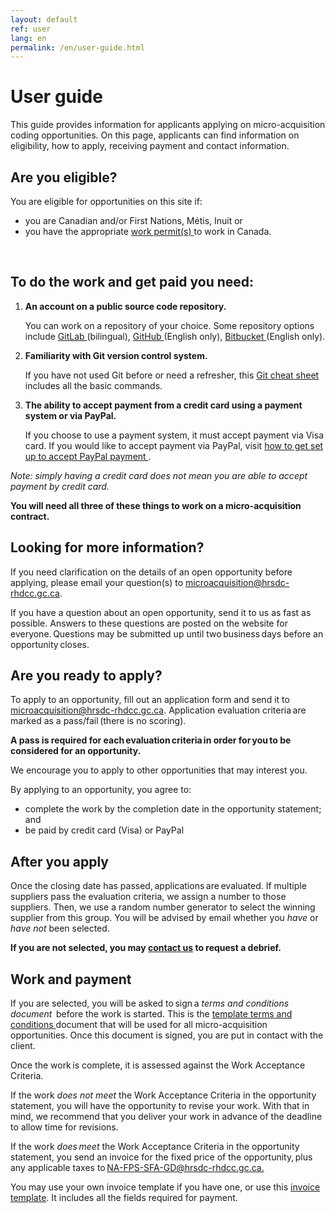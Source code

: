 ```yaml
---
layout: default
ref: user
lang: en
permalink: /en/user-guide.html
---
```

<h1>User guide</h1>

This guide provides information for applicants applying on micro-acquisition coding opportunities. On this page, applicants can find information on eligibility, how to apply, receiving payment and contact information.
<br>

<h2>Are you eligible?</h2>

You are eligible for opportunities on this site if:

- you are Canadian and/or First Nations, Métis, Inuit or
- you have the appropriate <a href="https://www.canada.ca/en/immigration-refugees-citizenship/services/work-canada/permit.html" target="_blank"> work permit(s) </a> to work in Canada.
<br>

<h2>To do the work and get paid you need: </h2>
<ol>
<li> <b>An account on a public source code repository.</b></li>

You can work on a repository of your choice.
Some repository options include <a href="https://gitlab.com/" target="_blank"> GitLab </a> (bilingual), <a href="https://github.com/" target="_blank">GitHub </a> (English only), <a href="https://bitbucket.org/" target="_blank">Bitbucket </a>(English only).

<li><b> Familiarity with Git version control system.</b></li>

If you have not used Git before or need a refresher, this <a href="https://training.github.com/downloads/github-git-cheat-sheet" target="_blank"> Git cheat sheet </a> includes all the basic commands.

<li><b>The ability to accept payment from a credit card using a payment system or via PayPal.</b></li>

If you choose to use a payment system, it must accept payment via Visa card.
If you would like to accept payment via PayPal, visit <a href="https://www.paypal.com/ca/business/get-paid?kid=p42863580764&gclid=Cj0KCQiAyoeCBhCTARIsAOfpKxhGE1kaeCjl6C4w_xMLIHHGw-EWc9FgPpFUvZXgjFzH81ptH4MTBEgaAoYHEALw_wcB&gclsrc=aw.ds" target="_blank">how to get set up to accept PayPal payment </a>.  
</ol>
<p><em>Note: simply having a credit card does not mean you are able to accept payment by credit card.</em></p>

**You will need all three of these things to work on a micro-acquisition contract.**
<br>

<h2>Looking for more information?</h2>

<p>If you need clarification on the details of an open opportunity before applying, please email your question(s) to <a href="mailto:microacquisition@hrsdc-rhdcc.gc.ca">microacquisition@hrsdc-rhdcc.gc.ca</a>.</p>

<p>If you have a question about an open opportunity, send it to us as fast as possible. Answers to these questions are posted on the website for everyone. Questions may be submitted up until two business days before an opportunity closes.</p>

<h2>Are you ready to apply?</h2>

<p>To apply to an opportunity, fill out an application form and send it to <a href="mailto:microacquisition@hrsdc-rhdcc.gc.ca">microacquisition@hrsdc-rhdcc.gc.ca</a>. Application evaluation criteria are marked as a pass/fail (there is no scoring).</p>

<p><b>A pass is required for each evaluation criteria in order for you to be considered for an opportunity.</b></p>
<p>We encourage you to apply to other opportunities that may interest you.</p>

<div class="well">By applying to an opportunity, you agree to:

<ul><li>complete the work by the completion date in the opportunity statement; and</li>
<li>be paid by credit card (Visa) or PayPal </li></ul></div>

<h2>After you apply</h2>

<p>Once the closing date has passed, applications are evaluated. If multiple suppliers pass the evaluation criteria, we assign a number to those suppliers. Then, we use a random number generator to select the winning supplier from this group. You will be advised by email whether you <em>have</em> or <em>have not</em> been selected.</p>

<b>If you are not selected, you may <a href="mailto:microacquisition@hrsdc-rhdcc.gc.ca">contact us</a> to request a debrief.</b>
<br>
<h2>Work and payment</h2>
<p>If you are selected, you will be asked to sign a <em>terms and conditions document</em>  before the work is started. This is the  <a href="{{ site.baseurl }}{% link _pages/en/terms.md %}" title="Terms and Conditions">template terms and conditions </a>  document that will be used for all micro-acquisition opportunities. Once this document is signed, you are put in contact with the client.</p>
<p>Once the work is complete, it is assessed against the Work Acceptance Criteria.</p>

<p>If the work <em>does not meet</em> the Work Acceptance Criteria in the opportunity statement, you will have the opportunity to revise your work. With that in mind, we recommend that you deliver your work in advance of the deadline to allow time for revisions.</p>

<p>If the work <em>does meet</em> the Work Acceptance Criteria in the opportunity statement, you send an invoice for the fixed price of the opportunity, plus any applicable taxes to <a href="mailto:NA-FPS-SFA-GD@hrsdc-rhdcc.gc.ca">NA-FPS-SFA-GD@hrsdc-rhdcc.gc.ca.</a></p>  

You may use your own invoice template if you have one, or use this  [invoice template](../../assets/invoice_template.odt). It includes all the fields required for payment.
